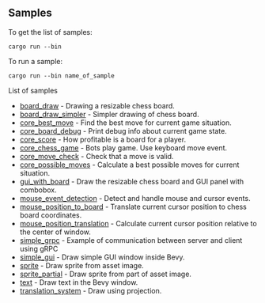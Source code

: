 ## Samples

To get the list of samples:

```
cargo run --bin
```

To run a sample:

```
cargo run --bin name_of_sample
```

List of samples

- [board_draw](./board_draw) - Drawing a resizable chess board.
- [board_draw_simpler](./board_draw_simpler) - Simpler drawing of chess board.
- [core_best_move](./core_best_move) - Find the best move for current game situation.
- [core_board_debug](./core_best_move) - Print debug info about current game state.
- [core_score](./core_score) - How profitable is a board for a player.
- [core_chess_game](./core_chess_game) - Bots play game. Use keyboard move event.
- [core_move_check](./core_move_check) - Check that a move is valid.
- [core_possible_moves](./core_possible_moves) - Calculate a best possible moves for current situation.
- [gui_with_board](./gui_with_board) - Draw the resizable chess board and GUI panel with combobox.
- [mouse_event_detection](./mouse_event_detection) - Detect and handle mouse and cursor events.
- [mouse_position_to_board](./mouse_position_to_board) - Translate current cursor position to chess board coordinates.
- [mouse_position_translation](./mouse_position_translation) - Calculate current cursor position relative to the center of window.
- [simple_grpc](./simple_grpc) - Example of communication between server and client using gRPC
- [simple_gui](./simple_gui) - Draw simple GUI window inside Bevy.
- [sprite](./sprite) - Draw sprite from asset image.
- [sprite_partial](./sprite_partial) - Draw sprite from part of asset image.
- [text](./text) - Draw text in the Bevy window.
- [translation_system](./translation_system) - Draw using projection.
